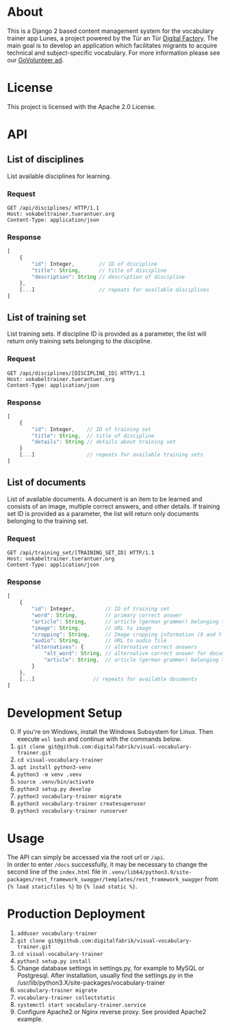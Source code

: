 # About
This is a Django 2 based content management system for the vocabulary trainer app Lunes, a project powered by the Tür an Tür [Digital Factory](https://tuerantuer.de/digitalfabrik/). The main goal is to develop an application which facilitates migrants to acquire technical and subject-specific vocabulary. For more information please see our [GoVolunteer ad](https://translate.google.com/translate?hl=en&sl=de&tl=en&u=https%3A%2F%2Fgovolunteer.com%2Fde%2Fprojects%2Fehrenamtliche-entwickler-innen-fur-vokabeltrainer). 

# License
This project is licensed with the Apache 2.0 License.

# API
## List of disciplines
List available disciplines for learning.
### Request
```http
GET /api/disciplines/ HTTP/1.1
Host: vokabeltrainer.tuerantuer.org
Content-Type: application/json
```
### Response
```javascript
[
    {
        "id": Integer,        // ID of discipline
        "title": String,      // title of discipline
        "description": String // description of discipline 
    },
    [...]                     // repeats for available disciplines
]
```

## List of training set
List training sets. If discipline ID is provided as a parameter, the list will return only training sets belonging to the discipline.
### Request
```http
GET /api/disciplines/[DISCIPLINE_ID] HTTP/1.1
Host: vokabeltrainer.tuerantuer.org
Content-Type: application/json
```
### Response
```javascript
[
    {
        "id": Integer,    // ID of training set
        "title": String,  // title of discipline
        "details": String // details about training set 
    }
    [...]                 // repeats for available training sets
]
```
## List of documents
List of available documents. A document is an item to be learned and consists of an image, multiple correct answers, and other details. If training set ID is provided as a parameter, the list will return only documents belonging to the training set.
### Request
```http
GET /api/training_set/[TRAINING_SET_ID] HTTP/1.1
Host: vokabeltrainer.tuerantuer.org
Content-Type: application/json
```
### Response
```javascript
[
    {
        "id": Integer,          // ID of training set
        "word": String,         // primary correct answer
        "article": String,      // article (german grammer) belonging to the item
        "image": String,        // URL to image
        "cropping": String,     // Image cropping information (X and Y offset + width and height?)
        "audio": String,        // URL to audio file
        "alternatives": {       // alternative correct answers
            "alt_word": String, // alternative correct answer for document
            "article": String,  // article (german grammer) belonging to the item
        }
    },
    [...]                   // repeats for available documents
]
```

# Development Setup
0. If you're on Windows, install the Windows Subsystem for Linux. Then execute `wsl bash` and continue with the commands below.
1. `git clone git@github.com:digitalfabrik/visual-vocabulary-trainer.git`
2. `cd visual-vocabulary-trainer`
3. `apt install python3-venv`
4. `python3 -m venv .venv`
5. `source .venv/bin/activate`
6. `python3 setup.py develop`
7. `python3 vocabulary-trainer migrate`
8. `python3 vocabulary-trainer createsuperuser`
9. `python3 vocabulary-trainer runserver`

# Usage
The API can simply be accessed via the root url or `/api`. </br>
In order to enter `/docs` successfully, it may be necessary to change the second line of the `index.html` file in `.venv/lib64/python3.9/site-packages/rest_framework_swagger/templates/rest_framework_swagger` from `{% load staticfiles %}` to `{% load static %}`.

# Production Deployment
1. `adduser vocabulary-trainer`
2. `git clone git@github.com:digitalfabrik/visual-vocabulary-trainer.git`
3. `cd visual-vocabulary-trainer`
4. `python3 setup.py install`
5. Change database settings in settings.py, for example to MySQL or Postgresql. After installation, usually find the settings.py in the /usr/lib/python3.X/site-packages/vocabulary-trainer
6. `vocabulary-trainer migrate`
7. `vocabulary-trainer collectstatic`
8. `systemctl start vocabulary-trainer.service`
9. Configure Apache2 or Nginx reverse proxy. See provided Apache2 example.
